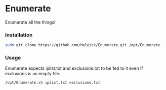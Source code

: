 Enumerate
======

Enumerate all the things!

### Installation
```bash
sudo git clone https://github.com/Maleick/Enumerate.git /opt/Enumerate; cd /opt/Enumerate; sudo sh requirements.txt
```

### Usage
Enumerate expects iplist.txt and exclusions.txt to be fed to it even if exclusions is an empty file.
```bash
/opt/Enumerate.sh iplist.txt exclusions.txt
```
